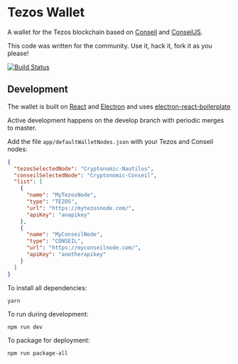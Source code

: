 # Tezos Wallet

A wallet for the Tezos blockchain based on [Conseil](https://github.com/Cryptonomic/Conseil) and [ConseilJS](https://github.com/Cryptonomic/ConseilJS).

This code was written for the community. Use it, hack it, fork it as you please!

[![Build Status](https://travis-ci.org/Cryptonomic/Tezos-Wallet.svg?branch=master)](https://travis-ci.org/Cryptonomic/Tezos-Wallet)

## Development

The wallet is built on [React](https://reactjs.org/) and [Electron](https://electronjs.org/) and uses [electron-react-boilerplate](https://github.com/chentsulin/electron-react-boilerplate)

Active development happens on the develop branch with periodic merges to master.

Add the file `app/defaultWalletNodes.json` with your Tezos and Conseil nodes:

```json
{
  "tezosSelectedNode": "Cryptonomic-Nautilus",
  "conseilSelectedNode": "Cryptonomic-Conseil",
  "list": [
    {
      "name": "MyTezosNode",
      "type": "TEZOS",
      "url": "https://mytezosnode.com/",
      "apiKey": "anapikey"
    },
    {
      "name": "MyConseilNode",
      "type": "CONSEIL",
      "url": "https://myconseilnode.com/",
      "apiKey": "anotherapikey"
    }
  ]
}

```

To install all dependencies:

`yarn`

To run during development:

`npm run dev`

To package for deployment:

`npm run package-all`

